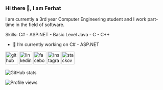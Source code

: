 ### Hi there 👋, I am Ferhat 

I am currently a 3rd year Computer Engineering student and I work part-time in the field of software. 

Skills: C# - ASP.NET - Basic Level Java - C - C++

- 🔭 I’m currently working on C# - ASP.NET 


[<img src='https://cdn.jsdelivr.net/npm/simple-icons@3.0.1/icons/github.svg' alt='github' height='40'>](https://github.com/FerhatOzgrKlc)  [<img src='https://cdn.jsdelivr.net/npm/simple-icons@3.0.1/icons/linkedin.svg' alt='linkedin' height='40'>](https://www.linkedin.com/in/https://www.linkedin.com/in/ferhat-%C3%B6zg%C3%BCr-kili%C3%A7-70946a268/)  [<img src='https://cdn.jsdelivr.net/npm/simple-icons@3.0.1/icons/facebook.svg' alt='facebook' height='40'>](https://www.facebook.com/https://www.facebook.com/ferhatozgur.104/)  [<img src='https://cdn.jsdelivr.net/npm/simple-icons@3.0.1/icons/instagram.svg' alt='instagram' height='40'>](https://www.instagram.com/https://www.instagram.com/ferhatozgurklc//)  [<img src='https://cdn.jsdelivr.net/npm/simple-icons@3.0.1/icons/stackoverflow.svg' alt='stackoverflow' height='40'>](https://stackoverflow.com/users/https://stackoverflow.com/users/20907468/ferhatozgurklc)  

![GitHub stats](https://github-readme-stats.vercel.app/api?username=FerhatOzgrKlc&show_icons=true)  

![Profile views](https://gpvc.arturio.dev/FerhatOzgrKlc)  
